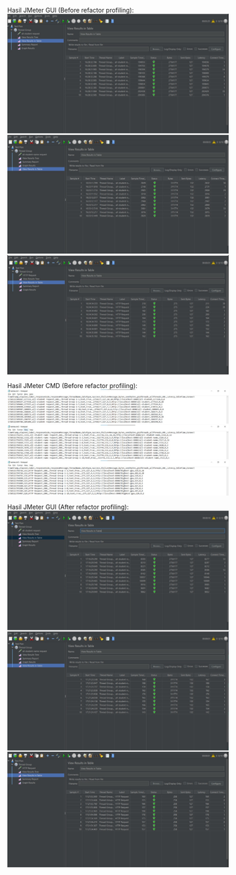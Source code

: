 Hasil JMeter GUI (Before refactor profiling):  
![](test-1.jpg)  
![](test-2.jpg)  
![](test-3.jpg)

Hasil JMeter CMD (Before refactor profiling):  
![](jtl-1-before.jpg)  
![](jtl-2-before.jpg)  
![](jtl-3-before.jpg)

Hasil JMeter GUI (After refactor profiling):  
![](test-1-after.jpg)  
![](test-2-after.jpg)  
![](test-3-after.jpg)
